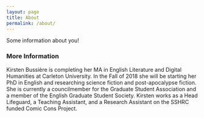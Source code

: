 ```yaml
---
layout: page
title: About
permalink: /about/
---
```


Some information about you!

### More Information

Kirsten Bussière is completing her MA in English Literature and Digital Humanities at Carleton University. In the Fall of 2018 she will be starting her PhD in English and researching science fiction and post-apocalypse fiction. She is currently a councilmember for the Graduate Student Association and a member of the English Graduate Student Society. Kirsten works as a Head Lifeguard, a Teaching Assistant, and a Research Assistant on the SSHRC funded Comic Cons Project.

